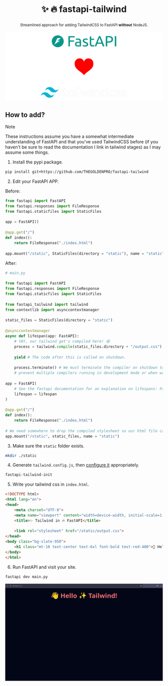 <div align="center">

  # ✨ 🔥 fastapi-tailwind

  <sub>Streamlined approach for adding TailwindCSS to FastAPI **without** NodeJS.</sub>

  <img src="./assets/heart_banner_cropped.png">

</div>

## How to add?
> [!NOTE]
> These instructions assume you have a somewhat intermediate understanding of FastAPI and that you've used TailwindCSS before (if you haven't be sure to read the documentation I link in tailwind stages) as I may assume some things.

1. Install the pypi package.
```sh
pip install git+https://github.com/THEGOLDENPRO/fastapi-tailwind
```
2. Edit your FastAPI APP.

Before:
```python
from fastapi import FastAPI
from fastapi.responses import FileResponse
from fastapi.staticfiles import StaticFiles

app = FastAPI()

@app.get("/")
def index():
    return FileResponse("./index.html")

app.mount("/static", StaticFiles(directory = "static"), name = "static")
```

After:
```python
# main.py

from fastapi import FastAPI
from fastapi.responses import FileResponse
from fastapi.staticfiles import StaticFiles

from fastapi_tailwind import tailwind
from contextlib import asynccontextmanager

static_files = StaticFiles(directory = "static")

@asynccontextmanager
async def lifespan(app: FastAPI):
    # YAY, our tailwind get's compiled here! 😄
    process = tailwind.compile(static_files.directory + "/output.css")

    yield # The code after this is called on shutdown.

    process.terminate() # We must terminate the compiler on shutdown to
    # prevent multiple compilers running in development mode or when watch is enabled.

app = FastAPI(
    # See the fastapi documentation for an explanation on lifespans: https://fastapi.tiangolo.com/advanced/events/
    lifespan = lifespan
)

@app.get("/")
def index():
    return FileResponse("./index.html")

# We need somewhere to drop the compiled stylesheet so our html file can link it.
app.mount("/static", static_files, name = "static")
```

3. Make sure the `static` folder exists.
```sh
mkdir ./static
```
4. Generate `tailwind.config.js`, then [configure it](https://tailwindcss.com/docs/configuration) appropriately.
```sh
fastapi-tailwind-init
```
5. Write your tailwind css in `index.html`.
```html
<!DOCTYPE html>
<html lang="en">
<head>
    <meta charset="UTF-8">
    <meta name="viewport" content="width=device-width, initial-scale=1.0">
    <title>✨ Tailwind in 🔥 FastAPI</title>

    <link rel="stylesheet" href="/static/output.css">
</head>
<body class="bg-slate-950">
    <h1 class="mt-10 text-center text-6xl font-bold text-red-400">👋 Hello ✨ Tailwind!</h1>
</body>
</html>
```
6. Run FastAPI and visit your site.
```sh
fastapi dev main.py
```
<div align="center">

  <img width="800px" src="./assets/example_page_showcase.png">

</div>

